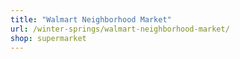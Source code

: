```yaml
---
title: "Walmart Neighborhood Market"
url: /winter-springs/walmart-neighborhood-market/
shop: supermarket
---
```

